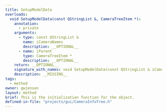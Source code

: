 ```yaml
---
title: SetupModelData
overloads:
  void SetupModelData(const QStringList &, CameraTreeItem *):
    annotation:
      - private
    arguments:
      - type: const QStringList &
        name: iCameraNames
        description: __OPTIONAL__
      - name: iParent
        type: CameraTreeItem *
        description: __OPTIONAL__
    return: __OPTIONAL__
    signature_with_names: void SetupModelData(const QStringList & iCameraNames, CameraTreeItem * iParent)
    description: __MISSING__
tags:
  - method
owner: gwjensen
layout: method
brief: This is the initialization function for the object.
defined-in-file: "projects/gui/CameraInfoTree.h"
---
```

